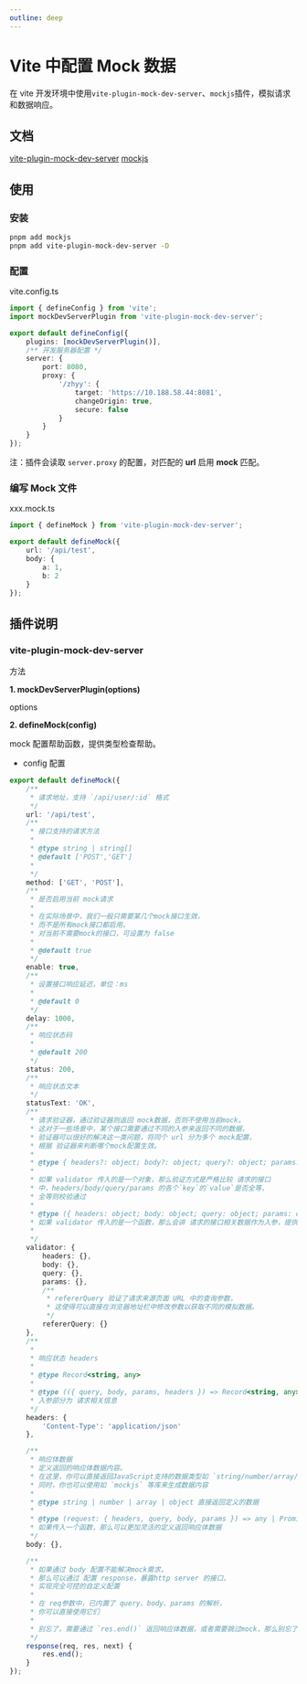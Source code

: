 ```yaml
---
outline: deep
---
```


# Vite 中配置 Mock 数据

在 vite 开发环境中使用`vite-plugin-mock-dev-server`、`mockjs`插件，模拟请求和数据响应。

## 文档

[vite-plugin-mock-dev-server](https://vite-plugin-mock-dev-server.netlify.app/)
[mockjs](http://mockjs.com/)

## 使用

### 安装

```bash
pnpm add mockjs
pnpm add vite-plugin-mock-dev-server -D
```

### 配置

vite.config.ts

```ts
import { defineConfig } from 'vite';
import mockDevServerPlugin from 'vite-plugin-mock-dev-server';

export default defineConfig({
	plugins: [mockDevServerPlugin()],
	/** 开发服务器配置 */
	server: {
		port: 8080,
		proxy: {
			'/zhyy': {
				target: 'https://10.188.58.44:8081',
				changeOrigin: true,
				secure: false
			}
		}
	}
});
```

注：插件会读取 `server.proxy` 的配置，对匹配的 **url** 启用 **mock** 匹配。

### 编写 Mock 文件

xxx.mock.ts

```ts
import { defineMock } from 'vite-plugin-mock-dev-server';

export default defineMock({
	url: '/api/test',
	body: {
		a: 1,
		b: 2
	}
});
```

## 插件说明

### vite-plugin-mock-dev-server

方法

**1. mockDevServerPlugin(options)**

options

**2. defineMock(config)**

mock 配置帮助函数，提供类型检查帮助。

- config 配置

```ts
export default defineMock({
	/**
	 * 请求地址，支持 `/api/user/:id` 格式
	 */
	url: '/api/test',
	/**
	 * 接口支持的请求方法
	 *
	 * @type string | string[]
	 * @default ['POST','GET']
	 *
	 */
	method: ['GET', 'POST'],
	/**
	 * 是否启用当前 mock请求
	 *
	 * 在实际场景中，我们一般只需要某几个mock接口生效，
	 * 而不是所有mock接口都启用。
	 * 对当前不需要mock的接口，可设置为 false
	 *
	 * @default true
	 */
	enable: true,
	/**
	 * 设置接口响应延迟，单位：ms
	 *
	 * @default 0
	 */
	delay: 1000,
	/**
	 * 响应状态码
	 *
	 * @default 200
	 */
	status: 200,
	/**
	 * 响应状态文本
	 */
	statusText: 'OK',
	/**
	 * 请求验证器，通过验证器则返回 mock数据，否则不使用当前mock。
	 * 这对于一些场景中，某个接口需要通过不同的入参来返回不同的数据，
	 * 验证器可以很好的解决这一类问题，将同个 url 分为多个 mock配置，
	 * 根据 验证器来判断哪个mock配置生效。
	 *
	 * @type { headers?: object; body?: object; query?: object; params?: object; refererQuery?: object  }
	 *
	 * 如果 validator 传入的是一个对象，那么验证方式是严格比较 请求的接口
	 * 中，headers/body/query/params 的各个`key`的`value`是否全等，
	 * 全等则校验通过
	 *
	 * @type ({ headers: object; body: object; query: object; params: object; refererQuery: object }) => boolean
	 * 如果 validator 传入的是一个函数，那么会讲 请求的接口相关数据作为入参，提供给使用者进行自定义校验，并返回一个 boolean
	 *
	 */
	validator: {
		headers: {},
		body: {},
		query: {},
		params: {},
		/**
		 * refererQuery 验证了请求来源页面 URL 中的查询参数，
		 * 这使得可以直接在浏览器地址栏中修改参数以获取不同的模拟数据。
		 */
		refererQuery: {}
	},
	/**
	 *
	 * 响应状态 headers
	 *
	 * @type Record<string, any>
	 *
	 * @type (({ query, body, params, headers }) => Record<string, any>)
	 * 入参部分为 请求相关信息
	 */
	headers: {
		'Content-Type': 'application/json'
	},

	/**
	 * 响应体数据
	 * 定义返回的响应体数据内容。
	 * 在这里，你可以直接返回JavaScript支持的数据类型如 `string/number/array/object` 等
	 * 同时，你也可以使用如 `mockjs` 等库来生成数据内容
	 *
	 * @type string | number | array | object 直接返回定义的数据
	 *
	 * @type (request: { headers, query, body, params }) => any | Promise<any>
	 * 如果传入一个函数，那么可以更加灵活的定义返回响应体数据
	 */
	body: {},

	/**
	 * 如果通过 body 配置不能解决mock需求，
	 * 那么可以通过 配置 response，暴露http server 的接口，
	 * 实现完全可控的自定义配置
	 *
	 * 在 req参数中，已内置了 query、body、params 的解析，
	 * 你可以直接使用它们
	 *
	 * 别忘了，需要通过 `res.end()` 返回响应体数据，或者需要跳过mock，那么别忘了调用 `next()`
	 */
	response(req, res, next) {
		res.end();
	}
});
```
